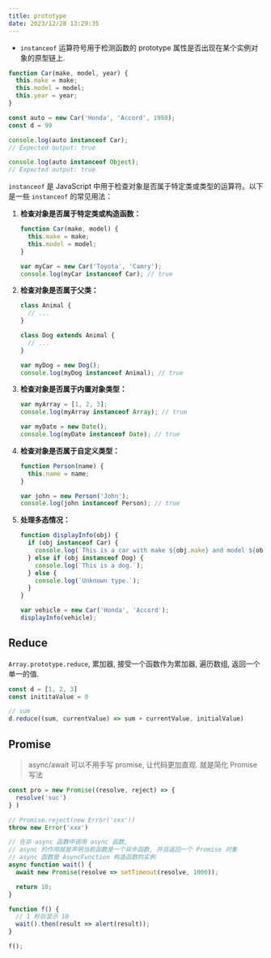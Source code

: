 ```yaml
---
title: prototype
date: 2023/12/28 13:29:35
---
```


* `instanceof` 运算符号用于检测函数的 prototype 属性是否出现在某个实例对象的原型链上.

```js
function Car(make, model, year) {
  this.make = make;
  this.model = model;
  this.year = year;
}

const auto = new Car('Honda', 'Accord', 1998);
const d = 99

console.log(auto instanceof Car);
// Expected output: true

console.log(auto instanceof Object);
// Expected output: true
```

`instanceof` 是 JavaScript 中用于检查对象是否属于特定类或类型的运算符。以下是一些 `instanceof` 的常见用法：

1. **检查对象是否属于特定类或构造函数：**
   ```javascript
   function Car(make, model) {
     this.make = make;
     this.model = model;
   }

   var myCar = new Car('Toyota', 'Camry');
   console.log(myCar instanceof Car); // true
   ```

2. **检查对象是否属于父类：**
   ```javascript
   class Animal {
     // ...
   }

   class Dog extends Animal {
     // ...
   }

   var myDog = new Dog();
   console.log(myDog instanceof Animal); // true
   ```

3. **检查对象是否属于内置对象类型：**
   ```javascript
   var myArray = [1, 2, 3];
   console.log(myArray instanceof Array); // true

   var myDate = new Date();
   console.log(myDate instanceof Date); // true
   ```

4. **检查对象是否属于自定义类型：**
   ```javascript
   function Person(name) {
     this.name = name;
   }

   var john = new Person('John');
   console.log(john instanceof Person); // true
   ```

5. **处理多态情况：**
   ```javascript
   function displayInfo(obj) {
     if (obj instanceof Car) {
       console.log(`This is a car with make ${obj.make} and model ${obj.model}.`);
     } else if (obj instanceof Dog) {
       console.log(`This is a dog.`);
     } else {
       console.log(`Unknown type.`);
     }
   }

   var vehicle = new Car('Honda', 'Accord');
   displayInfo(vehicle);
   ```

## Reduce

`Array.prototype.reduce`,  累加器, 接受一个函数作为累加器, 遍历数组, 返回一个单一的值.

```js
const d = [1, 2, 3]
const inititaValue = 0

// sum
d.reduce((sum, currentValue) => sum + currentValue, initialValue)
```

## Promise

> async/await 可以不用手写 promise, 让代码更加直观. 就是简化 Promise 写法


```js
const pro = new Promise((resolve, reject) => {
  resolve('suc')
} )

// Promise.reject(new Error('xxx'))
throw new Error('xxx')

// 在非 async 函数中调用 async 函数,
// async 的作用就是声明当前函数是一个异步函数, 并且返回一个 Promise 对象
// async 函数是 AsyncFunction 构造函数的实例
async function wait() {
  await new Promise(resolve => setTimeout(resolve, 1000));

  return 10;
}

function f() {
  // 1 秒后显示 10
  wait().then(result => alert(result));
}

f();
```